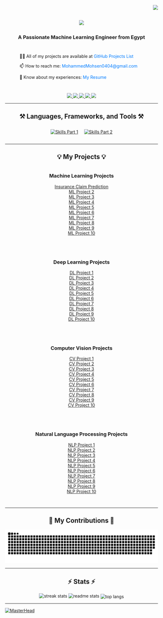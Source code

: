 <img align="right" src="https://visitor-badge.laobi.icu/badge?page_id=MohammedMohsen0404.mohammedmohsen0404" />

<h1 align="center">
    <img src="https://readme-typing-svg.herokuapp.com/?font=Righteous&size=35&center=true&vCenter=true&width=500&height=70&duration=4000&lines=Hi+There!+👋;+I'm+Mohammed+Mohsen!;" />
</h1>

<h3 align="center" style="margin-bottom: 30px;">A Passionate Machine Learning Engineer from Egypt</h3>

<div align="center" style="margin-bottom: 30px;">
  <div style="display: flex; align-items: center; justify-content: center;">
    <div style="text-align: left; margin-right: 20px;">
      <p>👨‍💻 All of my projects are available at <a href="https://github.com/MohammedMohsen0404/Projects_List" target="_blank" style="text-decoration: none; color: #007bff;">GitHub Projects List</a></p>
      <p>📫 How to reach me: <a href="mailto:MohammedMohsen0404@gmail.com" style="text-decoration: none; color: #007bff;">MohammedMohsen0404@gmail.com</a></p>
      <p>📄 Know about my experiences: <a href="https://drive.google.com/file/d/1xkIL6rxhtf25fwCcs5G41De5H24WD0Ia/view?usp=sharing" target="_blank" style="text-decoration: none; color: #007bff;">My Resume</a></p>
    </div>
    <!-- Removed Coding Image -->
  </div>
</div>

<div align="center"> 
  <a href="https://www.linkedin.com/in/mohammed-mohsen-323994276/" target="_blank">
    <img src="https://img.shields.io/badge/LinkedIn-0077B5?style=for-the-badge&logo=linkedin&logoColor=white" />
  </a>
  <a href="https://www.kaggle.com/mohammedmohsen0404" target="_blank">
    <img src="https://img.shields.io/badge/Kaggle-20BEFF?style=for-the-badge&logo=kaggle&logoColor=white" />
  </a>
  <a href="https://www.freelancer.com/u/mohammedmohsen04" target="_blank">
    <img src="https://img.shields.io/badge/Freelancer-0078FF?style=for-the-badge&logo=freelancer&logoColor=white" />
  </a>
  <a href="https://www.upwork.com/freelancers/~01e18965bd893d67e3?mp_source=share" target="_blank">
    <img src="https://img.shields.io/badge/Upwork-6FDA44?style=for-the-badge&logo=upwork&logoColor=white" />
  </a>
  <a href="https://www.notion.so/Preprocessing-Pipeline-e317b357e94b4d9480f977f1a782dd32" target="_blank">
    <img src="https://img.shields.io/badge/Notion-000000?style=for-the-badge&logo=notion&logoColor=white" />
  </a>
</div>
<hr/>

<h2 align="center">⚒️ Languages, Frameworks, and Tools ⚒️</h2>

<div align="center" style="margin-top: 30px;">
  <div style="display: flex; flex-wrap: wrap; justify-content: center; gap: 20px;">
    <a href="https://go-skill-icons.vercel.app/">
      <img src="https://go-skill-icons.vercel.app/api/icons?i=numpy,pandas,matplotlib,seaborn,scipy,scikitlearn" alt="Skills Part 1" style="max-width: 150px;" />
    </a>
    <a href="https://go-skill-icons.vercel.app/">
      <img src="https://go-skill-icons.vercel.app/api/icons?i=tensorflow,pytorch,python,huggingface,kaggle,git,github" alt="Skills Part 2" style="max-width: 150px;" />
    </a>
  </div>
</div>

<br/>
<hr/>

<h2 align="center">💡 My Projects 💡</h2>

<!-- Container for all sections -->
<div style="display: flex; flex-direction: column; align-items: center;">

  <!-- Machine Learning Projects -->
  <div style="text-align: center; margin-bottom: 40px;">
    <h3>Machine Learning Projects</h3>
    <ul style="list-style-type: none; padding: 0;">
      <li><a href="https://github.com/MohammedMohsen0404/Projects_List/tree/main/Proj01_Insurance_Claim_Prediction" target="_blank">Insurance Claim Prediction</a></li>
      <li><a href="https://github.com/MohammedMohsen0404/ML-Project2" target="_blank">ML Project 2</a></li>
      <li><a href="https://github.com/MohammedMohsen0404/ML-Project3" target="_blank">ML Project 3</a></li>
      <li><a href="https://github.com/MohammedMohsen0404/ML-Project4" target="_blank">ML Project 4</a></li>
      <li><a href="https://github.com/MohammedMohsen0404/ML-Project5" target="_blank">ML Project 5</a></li>
      <li><a href="https://github.com/MohammedMohsen0404/ML-Project6" target="_blank">ML Project 6</a></li>
      <li><a href="https://github.com/MohammedMohsen0404/ML-Project7" target="_blank">ML Project 7</a></li>
      <li><a href="https://github.com/MohammedMohsen0404/ML-Project8" target="_blank">ML Project 8</a></li>
      <li><a href="https://github.com/MohammedMohsen0404/ML-Project9" target="_blank">ML Project 9</a></li>
      <li><a href="https://github.com/MohammedMohsen0404/ML-Project10" target="_blank">ML Project 10</a></li>
    </ul>
  </div>

  <!-- Deep Learning Projects -->
  <div style="text-align: center; margin-bottom: 40px;">
    <h3>Deep Learning Projects</h3>
    <ul style="list-style-type: none; padding: 0;">
      <li><a href="https://github.com/MohammedMohsen0404/DL-Project1" target="_blank">DL Project 1</a></li>
      <li><a href="https://github.com/MohammedMohsen0404/DL-Project2" target="_blank">DL Project 2</a></li>
      <li><a href="https://github.com/MohammedMohsen0404/DL-Project3" target="_blank">DL Project 3</a></li>
      <li><a href="https://github.com/MohammedMohsen0404/DL-Project4" target="_blank">DL Project 4</a></li>
      <li><a href="https://github.com/MohammedMohsen0404/DL-Project5" target="_blank">DL Project 5</a></li>
      <li><a href="https://github.com/MohammedMohsen0404/DL-Project6" target="_blank">DL Project 6</a></li>
      <li><a href="https://github.com/MohammedMohsen0404/DL-Project7" target="_blank">DL Project 7</a></li>
      <li><a href="https://github.com/MohammedMohsen0404/DL-Project8" target="_blank">DL Project 8</a></li>
      <li><a href="https://github.com/MohammedMohsen0404/DL-Project9" target="_blank">DL Project 9</a></li>
      <li><a href="https://github.com/MohammedMohsen0404/DL-Project10" target="_blank">DL Project 10</a></li>
    </ul>
  </div>

  <!-- Computer Vision Projects -->
  <div style="text-align: center; margin-bottom: 40px;">
    <h3>Computer Vision Projects</h3>
    <ul style="list-style-type: none; padding: 0;">
      <li><a href="https://github.com/MohammedMohsen0404/CV-Project1" target="_blank">CV Project 1</a></li>
      <li><a href="https://github.com/MohammedMohsen0404/CV-Project2" target="_blank">CV Project 2</a></li>
      <li><a href="https://github.com/MohammedMohsen0404/CV-Project3" target="_blank">CV Project 3</a></li>
      <li><a href="https://github.com/MohammedMohsen0404/CV-Project4" target="_blank">CV Project 4</a></li>
      <li><a href="https://github.com/MohammedMohsen0404/CV-Project5" target="_blank">CV Project 5</a></li>
      <li><a href="https://github.com/MohammedMohsen0404/CV-Project6" target="_blank">CV Project 6</a></li>
      <li><a href="https://github.com/MohammedMohsen0404/CV-Project7" target="_blank">CV Project 7</a></li>
      <li><a href="https://github.com/MohammedMohsen0404/CV-Project8" target="_blank">CV Project 8</a></li>
      <li><a href="https://github.com/MohammedMohsen0404/CV-Project9" target="_blank">CV Project 9</a></li>
      <li><a href="https://github.com/MohammedMohsen0404/CV-Project10" target="_blank">CV Project 10</a></li>
    </ul>
  </div>

  <!-- Natural Language Processing Projects -->
  <div style="text-align: center;">
    <h3>Natural Language Processing Projects</h3>
    <ul style="list-style-type: none; padding: 0;">
      <li><a href="https://github.com/MohammedMohsen0404/NLP-Project1" target="_blank">NLP Project 1</a></li>
      <li><a href="https://github.com/MohammedMohsen0404/NLP-Project2" target="_blank">NLP Project 2</a></li>
      <li><a href="https://github.com/MohammedMohsen0404/NLP-Project3" target="_blank">NLP Project 3</a></li>
      <li><a href="https://github.com/MohammedMohsen0404/NLP-Project4" target="_blank">NLP Project 4</a></li>
      <li><a href="https://github.com/MohammedMohsen0404/NLP-Project5" target="_blank">NLP Project 5</a></li>
      <li><a href="https://github.com/MohammedMohsen0404/NLP-Project6" target="_blank">NLP Project 6</a></li>
      <li><a href="https://github.com/MohammedMohsen0404/NLP-Project7" target="_blank">NLP Project 7</a></li>
      <li><a href="https://github.com/MohammedMohsen0404/NLP-Project8" target="_blank">NLP Project 8</a></li>
      <li><a href="https://github.com/MohammedMohsen0404/NLP-Project9" target="_blank">NLP Project 9</a></li>
      <li><a href="https://github.com/MohammedMohsen0404/NLP-Project10" target="_blank">NLP Project 10</a></li>
    </ul>
  </div>
</div>

<br/>
<hr/>

<h2 align="center">🐍 My Contributions 🐍</h2>
<div align="center">
  <img alt="snake eating my contributions" src="https://raw.githubusercontent.com/MohammedMohsen0404/MohammedMohsen0404/output/github-contribution-grid-snake.svg" />
</div>
<hr/>

<h2 align="center">⚡ Stats ⚡</h2>
<div align="center">
  <img width=390 src="https://github-readme-streak-stats.herokuapp.com/?user=MohammedMohsen0404&count_private=true&theme=default&border_radius=10" alt="streak stats"/>
  <img width=390 src="https://github-readme-stats.vercel.app/api?username=MohammedMohsen0404&count_private=true&show_icons=true&theme=default&border_radius=10" alt="readme stats" />
  <img width=325 align="center" src="https://github-readme-stats.vercel.app/api/top-langs/?username=MohammedMohsen0404&hide=HTML&langs_count=8&layout=compact&theme=default&border_radius=10" alt="top langs" />
</div>
<hr/>

[![MasterHead](https://drive.google.com/uc?export=view&id=1KESppGG2yC30oyqrv80iHqvVBsFiGYQ4)](https://rishavchanda.io)
